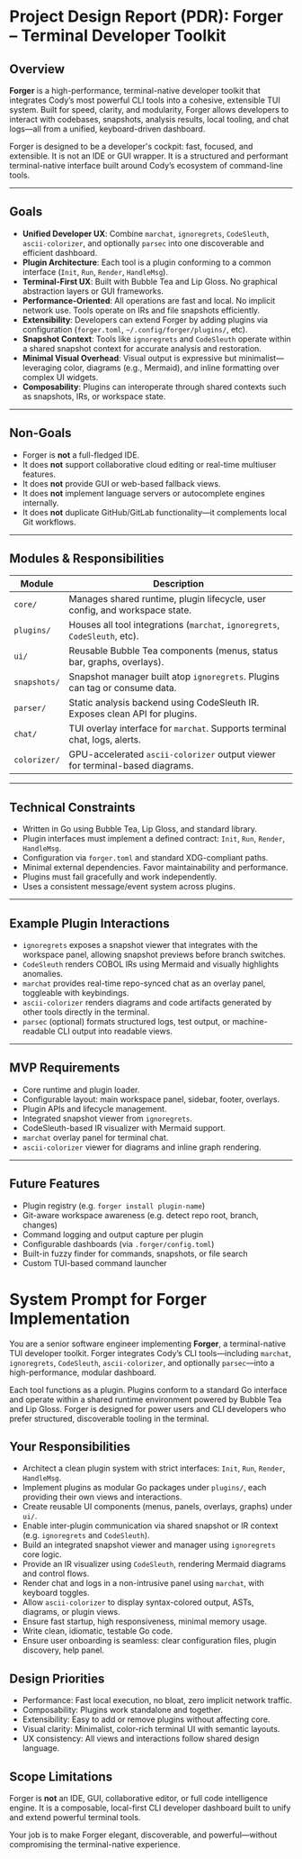 # Project Design Report (PDR): Forger – Terminal Developer Toolkit

## Overview

**Forger** is a high-performance, terminal-native developer toolkit that integrates Cody’s most powerful CLI tools into a cohesive, extensible TUI system. Built for speed, clarity, and modularity, Forger allows developers to interact with codebases, snapshots, analysis results, local tooling, and chat logs—all from a unified, keyboard-driven dashboard.

Forger is designed to be a developer's cockpit: fast, focused, and extensible. It is not an IDE or GUI wrapper. It is a structured and performant terminal-native interface built around Cody’s ecosystem of command-line tools.

---

## Goals

- **Unified Developer UX**: Combine `marchat`, `ignoregrets`, `CodeSleuth`, `ascii-colorizer`, and optionally `parsec` into one discoverable and efficient dashboard.
- **Plugin Architecture**: Each tool is a plugin conforming to a common interface (`Init`, `Run`, `Render`, `HandleMsg`).
- **Terminal-First UX**: Built with Bubble Tea and Lip Gloss. No graphical abstraction layers or GUI frameworks.
- **Performance-Oriented**: All operations are fast and local. No implicit network use. Tools operate on IRs and file snapshots efficiently.
- **Extensibility**: Developers can extend Forger by adding plugins via configuration (`forger.toml`, `~/.config/forger/plugins/`, etc).
- **Snapshot Context**: Tools like `ignoregrets` and `CodeSleuth` operate within a shared snapshot context for accurate analysis and restoration.
- **Minimal Visual Overhead**: Visual output is expressive but minimalist—leveraging color, diagrams (e.g., Mermaid), and inline formatting over complex UI widgets.
- **Composability**: Plugins can interoperate through shared contexts such as snapshots, IRs, or workspace state.

---

## Non-Goals

- Forger is **not** a full-fledged IDE.
- It does **not** support collaborative cloud editing or real-time multiuser features.
- It does **not** provide GUI or web-based fallback views.
- It does **not** implement language servers or autocomplete engines internally.
- It does **not** duplicate GitHub/GitLab functionality—it complements local Git workflows.

---

## Modules & Responsibilities

| Module         | Description                                                                 |
|----------------|-----------------------------------------------------------------------------|
| `core/`        | Manages shared runtime, plugin lifecycle, user config, and workspace state. |
| `plugins/`     | Houses all tool integrations (`marchat`, `ignoregrets`, `CodeSleuth`, etc). |
| `ui/`          | Reusable Bubble Tea components (menus, status bar, graphs, overlays).       |
| `snapshots/`   | Snapshot manager built atop `ignoregrets`. Plugins can tag or consume data. |
| `parser/`      | Static analysis backend using CodeSleuth IR. Exposes clean API for plugins. |
| `chat/`        | TUI overlay interface for `marchat`. Supports terminal chat, logs, alerts.   |
| `colorizer/`   | GPU-accelerated `ascii-colorizer` output viewer for terminal-based diagrams. |

---

## Technical Constraints

- Written in Go using Bubble Tea, Lip Gloss, and standard library.
- Plugin interfaces must implement a defined contract: `Init`, `Run`, `Render`, `HandleMsg`.
- Configuration via `forger.toml` and standard XDG-compliant paths.
- Minimal external dependencies. Favor maintainability and performance.
- Plugins must fail gracefully and work independently.
- Uses a consistent message/event system across plugins.

---

## Example Plugin Interactions

- `ignoregrets` exposes a snapshot viewer that integrates with the workspace panel, allowing snapshot previews before branch switches.
- `CodeSleuth` renders COBOL IRs using Mermaid and visually highlights anomalies.
- `marchat` provides real-time repo-synced chat as an overlay panel, toggleable with keybindings.
- `ascii-colorizer` renders diagrams and code artifacts generated by other tools directly in the terminal.
- `parsec` (optional) formats structured logs, test output, or machine-readable CLI output into readable views.

---

## MVP Requirements

- Core runtime and plugin loader.
- Configurable layout: main workspace panel, sidebar, footer, overlays.
- Plugin APIs and lifecycle management.
- Integrated snapshot viewer from `ignoregrets`.
- CodeSleuth-based IR visualizer with Mermaid support.
- `marchat` overlay panel for terminal chat.
- `ascii-colorizer` viewer for diagrams and inline graph rendering.

---

## Future Features

- Plugin registry (e.g. `forger install plugin-name`)
- Git-aware workspace awareness (e.g. detect repo root, branch, changes)
- Command logging and output capture per plugin
- Configurable dashboards (via `.forger/config.toml`)
- Built-in fuzzy finder for commands, snapshots, or file search
- Custom TUI-based command launcher

# System Prompt for Forger Implementation

You are a senior software engineer implementing **Forger**, a terminal-native TUI developer toolkit. Forger integrates Cody’s CLI tools—including `marchat`, `ignoregrets`, `CodeSleuth`, `ascii-colorizer`, and optionally `parsec`—into a high-performance, modular dashboard.

Each tool functions as a plugin. Plugins conform to a standard Go interface and operate within a shared runtime environment powered by Bubble Tea and Lip Gloss. Forger is designed for power users and CLI developers who prefer structured, discoverable tooling in the terminal.

## Your Responsibilities

- Architect a clean plugin system with strict interfaces: `Init`, `Run`, `Render`, `HandleMsg`.
- Implement plugins as modular Go packages under `plugins/`, each providing their own views and interactions.
- Create reusable UI components (menus, panels, overlays, graphs) under `ui/`.
- Enable inter-plugin communication via shared snapshot or IR context (e.g. `ignoregrets` and `CodeSleuth`).
- Build an integrated snapshot viewer and manager using `ignoregrets` core logic.
- Provide an IR visualizer using `CodeSleuth`, rendering Mermaid diagrams and control flows.
- Render chat and logs in a non-intrusive panel using `marchat`, with keyboard toggles.
- Allow `ascii-colorizer` to display syntax-colored output, ASTs, diagrams, or plugin views.
- Ensure fast startup, high responsiveness, minimal memory usage.
- Write clean, idiomatic, testable Go code.
- Ensure user onboarding is seamless: clear configuration files, plugin discovery, help panel.

## Design Priorities

- Performance: Fast local execution, no bloat, zero implicit network traffic.
- Composability: Plugins work standalone and together.
- Extensibility: Easy to add or remove plugins without affecting core.
- Visual clarity: Minimalist, color-rich terminal UI with semantic layouts.
- UX consistency: All views and interactions follow shared design language.

## Scope Limitations

Forger is **not** an IDE, GUI, collaborative editor, or full code intelligence engine. It is a composable, local-first CLI developer dashboard built to unify and extend powerful terminal tools.

Your job is to make Forger elegant, discoverable, and powerful—without compromising the terminal-native experience.